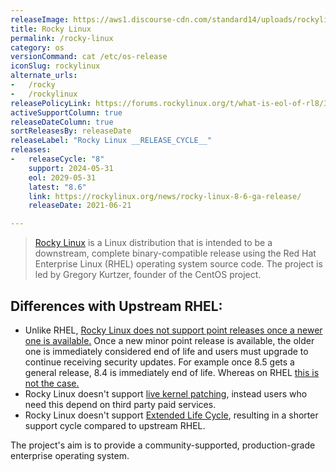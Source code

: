 ```yaml
---
releaseImage: https://aws1.discourse-cdn.com/standard14/uploads/rockylinux/original/2X/a/aa4ff9ead76ab2a0e52518e778a69cc666add4e9.png
title: Rocky Linux
permalink: /rocky-linux
category: os
versionCommand: cat /etc/os-release
iconSlug: rockylinux
alternate_urls:
-   /rocky
-   /rockylinux
releasePolicyLink: https://forums.rockylinux.org/t/what-is-eol-of-rl8/3316/2
activeSupportColumn: true
releaseDateColumn: true
sortReleasesBy: releaseDate
releaseLabel: "Rocky Linux __RELEASE_CYCLE__"
releases:
-   releaseCycle: "8"
    support: 2024-05-31
    eol: 2029-05-31
    latest: "8.6"
    link: https://rockylinux.org/news/rocky-linux-8-6-ga-release/
    releaseDate: 2021-06-21

---
```


> [Rocky Linux](https://rockylinux.org/) is a Linux distribution that is intended to be a downstream, complete binary-compatible release using the Red Hat Enterprise Linux (RHEL) operating system source code. The project is led by Gregory Kurtzer, founder of the CentOS project.

## Differences with Upstream RHEL:

 - Unlike RHEL, [Rocky Linux does not support point releases once a newer one is available.](https://forums.rockylinux.org/t/what-is-eol-of-rl8/3316/10) Once a new minor point release is available, the older one is immediately considered end of life and users must upgrade to continue receiving security updates. For example once 8.5 gets a general release, 8.4 is immediately end of life. Whereas on RHEL [this is not the case.](https://access.redhat.com/articles/rhel-eus)
 - Rocky Linux doesn't support [live kernel patching](https://access.redhat.com/solutions/2206511), instead users who need this depend on third party paid services.
 - Rocky Linux doesn't support [Extended Life Cycle](https://www.redhat.com/en/resources/els-datasheet), resulting in a shorter support cycle compared to upstream RHEL.


The project's aim is to provide a community-supported, production-grade enterprise operating system.
